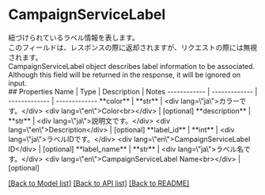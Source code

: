 # CampaignServiceLabel

<div lang=\"ja\">紐づけられているラベル情報を表します。<br> このフィールドは、レスポンスの際に返却されますが、リクエストの際には無視されます。</div> <div lang=\"en\">CampaignServiceLabel object describes label information to be associated.<br> Although this field will be returned in the response, it will be ignored on input.</div> 
## Properties
Name | Type | Description | Notes
------------ | ------------- | ------------- | -------------
**color** | **str** | &lt;div lang&#x3D;\&quot;ja\&quot;&gt;カラーです。&lt;/div&gt; &lt;div lang&#x3D;\&quot;en\&quot;&gt;Color&lt;br&gt;&lt;/div&gt;  | [optional] 
**description** | **str** | &lt;div lang&#x3D;\&quot;ja\&quot;&gt;説明文です。&lt;/div&gt; &lt;div lang&#x3D;\&quot;en\&quot;&gt;Description&lt;/div&gt;  | [optional] 
**label_id** | **int** | &lt;div lang&#x3D;\&quot;ja\&quot;&gt;ラベルIDです。&lt;/div&gt; &lt;div lang&#x3D;\&quot;en\&quot;&gt;CampaignServiceLabel ID&lt;/div&gt;  | [optional] 
**label_name** | **str** | &lt;div lang&#x3D;\&quot;ja\&quot;&gt;ラベル名です。&lt;/div&gt; &lt;div lang&#x3D;\&quot;en\&quot;&gt;CampaignServiceLabel Name&lt;br&gt;&lt;/div&gt;  | [optional] 

[[Back to Model list]](../README.md#documentation-for-models) [[Back to API list]](../README.md#documentation-for-api-endpoints) [[Back to README]](../README.md)


